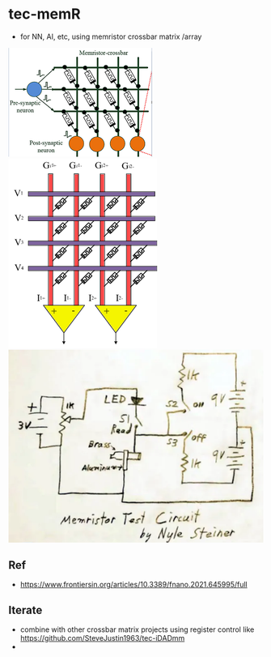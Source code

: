 # tec-memR
- for NN, AI, etc, using memristor crossbar matrix /array 


![](https://github.com/SteveJustin1963/tec-memR/blob/main/pics/memR-NN.png)
![](https://github.com/SteveJustin1963/tec-memR/blob/main/pics/Neural-network-implementation-using-memristor-crossbar-arrays-a-shows-a-conventional.png)
![](https://github.com/SteveJustin1963/tec-memR/blob/main/pics/cc1.png)

## Ref
- https://www.frontiersin.org/articles/10.3389/fnano.2021.645995/full

## Iterate
- combine with other crossbar matrix projects using register control like https://github.com/SteveJustin1963/tec-iDADmm
- 
